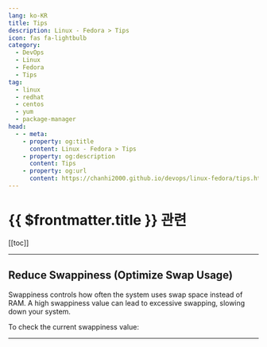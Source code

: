 ```yaml
---
lang: ko-KR
title: Tips
description: Linux - Fedora > Tips
icon: fas fa-lightbulb
category:
  - DevOps
  - Linux
  - Fedora
  - Tips
tag: 
  - linux
  - redhat
  - centos
  - yum
  - package-manager
head:
  - - meta:
    - property: og:title
      content: Linux - Fedora > Tips
    - property: og:description
      content: Tips
    - property: og:url
      content: https://chanhi2000.github.io/devops/linux-fedora/tips.html
---
```


# {{ $frontmatter.title }} 관련

[[toc]]

---

## Reduce Swappiness (Optimize Swap Usage)

Swappiness controls how often the system uses swap space instead of RAM. A high swappiness value can lead to excessive swapping, slowing down your system.

To check the current swappiness value:


---

<TagLinks />
